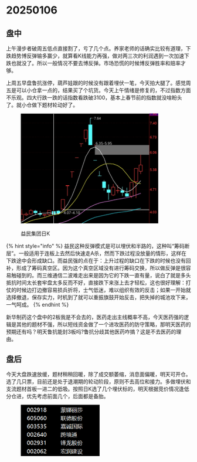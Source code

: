 # 20250106



## 盘中

上午漫步者破周五低点直接割了，亏了几个点。养家老师的话确实比较有道理，下跌趋势博反弹输多赢少，就算看K线能力再强，做对两三次的利润遇到一次加速下跌也就没了。所以一般情况不要去博反弹。市场恐慌的时候博反弹胜率和赔率才够。



上周五早盘鲁抗涨停，葫芦娃跟的时候没有跟着埋伏一笔，今天拍大腿了。感觉周五是可以小仓拿一点的，结果买了个坑货。今天上午情绪是修复的，不过指数方面不乐观。四大行跌一跌的话指数看跌破3100，基本上春节前的指数就没啥盼头了。就小仓做下题材轮动好了。



<figure><img src=".gitbook/assets/20150106-1.png" alt="" width="375"><figcaption><p>益民集团日K</p></figcaption></figure>

{% hint style="info" %}
益民这种反弹模式是可以埋伏和半路的，这种叫“筹码断层”。一般适用于连板上去然后快速走A杀，然而下跌过程没放量的情形，这样在下跌途中会形成缺口。而益民强的点在于：上升过程的缺口在下跌的时候也没有回补，形成了筹码真空区。因为这个真空区域没有进行筹码交换，所以做反弹是很容易触碰到的。而三维通信二波难走出来是因为它的下跌一直有量，说白了就是多头抵抗时间太长套牢盘太多反而不好，直接跌下来涨上去才轻松，这也很好理解：打仗的时候边打边撤容易损兵折将，士气低迷，难以组织有效的反击；如果一开始就选择撤退，保存实力，时机到了就可以重振旗鼓开始反击，把失掉的城池攻下来，一气呵成。
{% endhint %}

新华制药这个盘中的2板我是不会去的，医药走出主线概率不高，今天医药强的逻辑是其他的题材不强，所以短线资金做了一个进攻医药的防守策略，那明天医药的预期还有吗？明天鲁抗能封3板吗?鲁抗分歧其他医药咋搞？这是不去医药的理由。





## 盘后

今天大盘跌速放缓，题材稍稍回暖，除了成交额萎缩，消息面偏暖，明天可开仓。选了几只票，目前还是处于退潮期的轮动阶段，原则不去高位和接力。多做埋伏和支流题材首板一进二的低吸。按照日K选了几个埋伏标的，明天根据竞价情况逢低分仓进，优先考虑前面几个，后面都是备胎。



<figure><img src=".gitbook/assets/屏幕截图 2025-01-06 234639.png" alt="" width="215"><figcaption></figcaption></figure>
